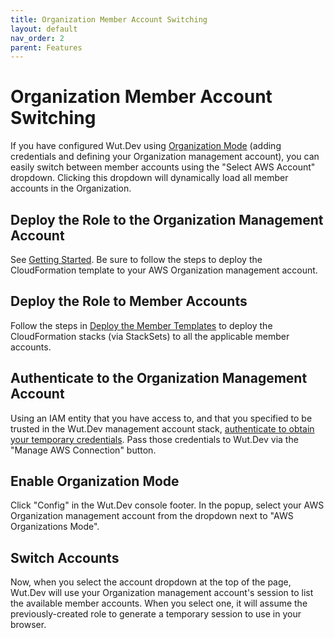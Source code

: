 ```yaml
---
title: Organization Member Account Switching
layout: default
nav_order: 2
parent: Features
---
```


# Organization Member Account Switching

If you have configured Wut.Dev using [Organization Mode](../getting_started.html#organization-mode) (adding credentials and defining your Organization management account), you can easily switch between member accounts using the "Select AWS Account" dropdown. Clicking this dropdown will dynamically load all member accounts in the Organization.

## Deploy the Role to the Organization Management Account

See [Getting Started](../getting_started.html#organization-mode). Be sure to follow the steps to deploy the CloudFormation template to your AWS Organization management account.

## Deploy the Role to Member Accounts

Follow the steps in [Deploy the Member Templates](../getting_started/cloudformation.html#3-deploy-the-member-templates) to deploy the CloudFormation stacks (via StackSets) to all the applicable member accounts.

## Authenticate to the Organization Management Account

Using an IAM entity that you have access to, and that you specified to be trusted in the Wut.Dev management account stack, [authenticate to obtain your temporary credentials](../getting_started/authenticating.html). Pass those credentials to Wut.Dev via the "Manage AWS Connection" button.

## Enable Organization Mode

Click "Config" in the Wut.Dev console footer. In the popup, select your AWS Organization management account from the dropdown next to "AWS Organizations Mode".

## Switch Accounts

Now, when you select the account dropdown at the top of the page, Wut.Dev will use your Organization management account's session to list the available member accounts. When you select one, it will assume the previously-created role to generate a temporary session to use in your browser.